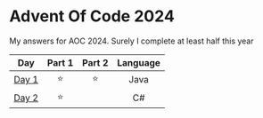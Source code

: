 # Advent Of Code 2024
My answers for AOC 2024. Surely I complete at least half this year

| Day | Part 1 | Part 2 | Language |
|:---:|:------:|:------:|:--------:|
| [Day 1](https://github.com/MaximilianMcC/Advent-of-code/tree/main/2024/Day1) | ⭐ | ⭐ | Java |
| [Day 2](https://github.com/MaximilianMcC/Advent-of-code/tree/main/2024/Day2) | ⭐ | | C# |